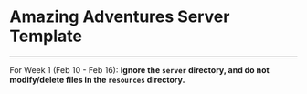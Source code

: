# Amazing Adventures Server Template
---
For Week 1 (Feb 10 - Feb 16): **Ignore the `server` directory, and do not modify/delete files in the `resources` directory.**
